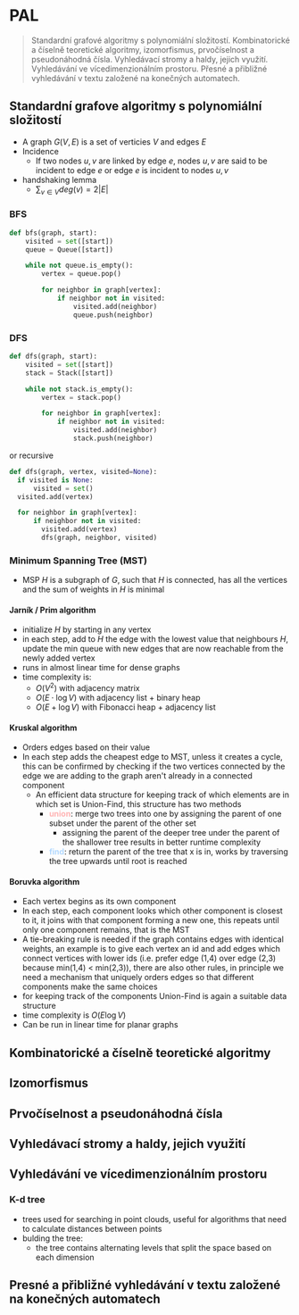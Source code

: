 # PAL
> Standardní grafové algoritmy s polynomiální složitostí. Kombinatorické a číselně teoretické algoritmy, izomorfismus, prvočíselnost a pseudonáhodná čísla. Vyhledávací stromy a haldy, jejich využití. Vyhledávání ve vícedimenzionálním prostoru. Přesné a přibližné vyhledávání v textu založené na konečných automatech.

## Standardní grafove algoritmy s polynomiální složitostí
- A graph $G(V,E)$ is a set of verticies $V$ and edges $E$
- Incidence
	- If two nodes $u,v$ are linked by edge $e$, nodes $u,v$ are said to be incident to edge $e$ or edge $e$ is incident to nodes $u,v$
- handshaking lemma
	- $\sum_{v\in V} deg(v)=2|E|$

### BFS
```python
def bfs(graph, start):
    visited = set([start])
    queue = Queue([start])

    while not queue.is_empty():
        vertex = queue.pop()

        for neighbor in graph[vertex]:
            if neighbor not in visited:
                visited.add(neighbor)
                queue.push(neighbor)
```

### DFS
```python
def dfs(graph, start):
    visited = set([start])
    stack = Stack([start])

    while not stack.is_empty():
        vertex = stack.pop()

        for neighbor in graph[vertex]:
            if neighbor not in visited:
                visited.add(neighbor)
                stack.push(neighbor)
```
or recursive
```python
def dfs(graph, vertex, visited=None):
  if visited is None:
      visited = set()
  visited.add(vertex)

  for neighbor in graph[vertex]:
      if neighbor not in visited:
        visited.add(vertex)
        dfs(graph, neighbor, visited)
```
### Minimum Spanning Tree (MST)
- MSP $H$ is a subgraph of $G$, such that $H$ is connected, has all the vertices and the sum of weights in $H$ is minimal

#### Jarník / Prim algorithm
- initialize $H$ by starting in any vertex
- in each step, add to $H$ the edge with the lowest value that neighbours $H$, update the min queue with new edges that are now reachable from the newly added vertex
- runs in almost linear time for dense graphs
- time complexity is:
  - $O(V^2)$ with adjacency matrix
  - $O(E \cdot \log V)$ with adjacency list + binary heap
  - $O(E + \log V)$ with Fibonacci heap + adjacency list

#### Kruskal algorithm
- Orders edges based on their value
- In each step adds the cheapest edge to MST, unless it creates a cycle, this can be confirmed by checking if the two vertices connected by the edge we are adding to the graph aren't already in a connected component
  - An efficient data structure for keeping track of which elements are in which set is Union-Find, this structure has two methods
    - **<span style="color:#FFB3B3">union</span>**: merge two trees into one by assigning the parent of one subset under the parent of the other set
      - assigning the parent of the deeper tree under the parent of the shallower tree results in better runtime complexity
    - **<span style="color:#B3D9FF">find</span>**: return the parent of the tree that x is in, works by traversing the tree upwards until root is reached

#### Boruvka algorithm
- Each vertex begins as its own component
- In each step, each component looks which other component is closest to it, it joins with that component forming a new one, this repeats until only one component remains, that is the MST
- A tie-breaking rule is needed if the graph contains edges with identical weights, an example is to give each vertex an id and add edges which connect vertices with lower ids (i.e. prefer edge (1,4) over edge (2,3) because min(1,4) < min(2,3)), there are also other rules, in principle we need a mechanism that uniquely orders edges so that different components make the same choices
- for keeping track of the components Union-Find is again a suitable data structure
- time complexity is $O(E \log V)$
- Can be run in linear time for planar graphs

## Kombinatorické a číselně teoretické algoritmy

## Izomorfismus

## Prvočíselnost a pseudonáhodná čísla

## Vyhledávací stromy a haldy, jejich využití

## Vyhledávání ve vícedimenzionálním prostoru

### K-d tree
- trees used for searching in point clouds, useful for algorithms that need to calculate distances between points
- bulding the tree:
  - the tree contains alternating levels that split the space based on each dimension

## Presné a přibližné vyhledávání v textu založené na konečných automatech
